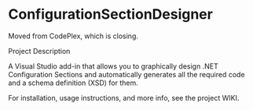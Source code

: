 # ConfigurationSectionDesigner
Moved from CodePlex, which is closing.

Project Description

A Visual Studio add-in that allows you to graphically design .NET Configuration Sections and automatically generates all the required code and a schema definition (XSD) for them.

For installation, usage instructions, and more info, see the project WIKI.